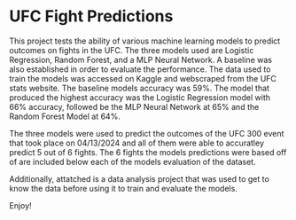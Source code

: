 # UFC Fight Predictions

This project tests the ability of various machine learning models to predict outcomes on fights in the UFC. The three models used are Logistic Regression, Random Forest, and a MLP Neural Network. A baseline was also established in order to evaluate the performance. The data used to train the models was accessed on Kaggle and webscraped from the UFC stats website. The baseline models accuracy was 59%. The model that produced the highest accuracy was the Logistic Regression model with 66% accuracy, followed be the MLP Neural Network at 65% and the Random Forest Model at 64%. 

The three models were used to predict the outcomes of the UFC 300 event that took place on 04/13/2024 and all of them were able to accuratley predict 5 out of 6 fights. The 6 fights the models predictions were based off of are included below each of the models evaluation of the dataset.

Additionally, attatched is a data analysis project that was used to get to know the data before using it to train and evaluate the models. 

Enjoy!
